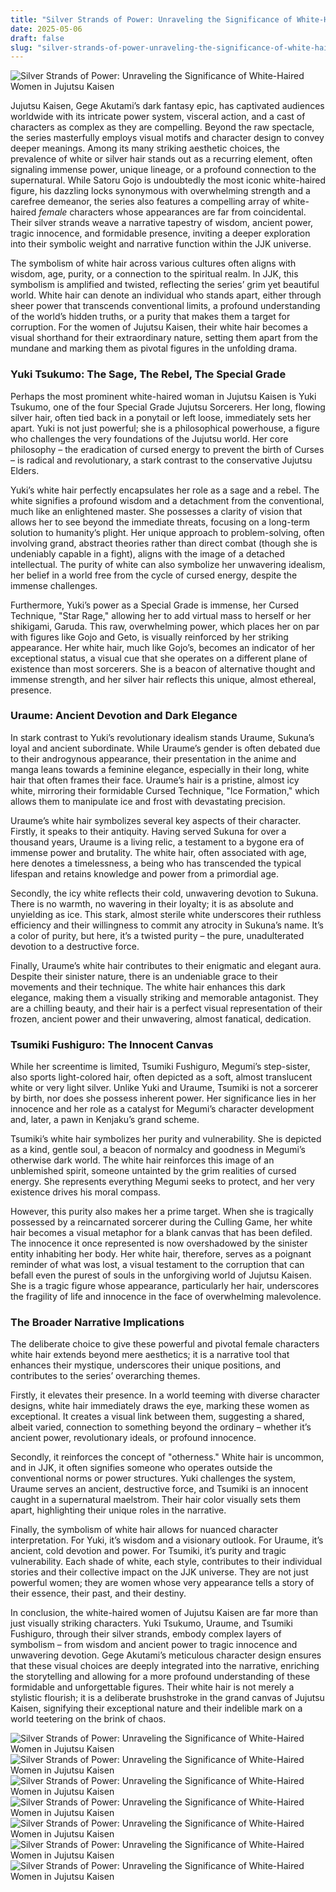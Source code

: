 ```yaml
---
title: "Silver Strands of Power: Unraveling the Significance of White-Haired Women in Jujutsu Kaisen"
date: 2025-05-06
draft: false
slug: "silver-strands-of-power-unraveling-the-significance-of-white-haired-women-in-jujutsu-kaisen" 
---
```


![Silver Strands of Power: Unraveling the Significance of White-Haired Women in Jujutsu Kaisen](https://i.pinimg.com/originals/36/67/5d/36675d0d01c1f68cede4985129a3ac2d.jpg "Silver Strands of Power: Unraveling the Significance of White-Haired Women in Jujutsu Kaisen")

Jujutsu Kaisen, Gege Akutami’s dark fantasy epic, has captivated audiences worldwide with its intricate power system, visceral action, and a cast of characters as complex as they are compelling. Beyond the raw spectacle, the series masterfully employs visual motifs and character design to convey deeper meanings. Among its many striking aesthetic choices, the prevalence of white or silver hair stands out as a recurring element, often signaling immense power, unique lineage, or a profound connection to the supernatural. While Satoru Gojo is undoubtedly the most iconic white-haired figure, his dazzling locks synonymous with overwhelming strength and a carefree demeanor, the series also features a compelling array of white-haired *female* characters whose appearances are far from coincidental. Their silver strands weave a narrative tapestry of wisdom, ancient power, tragic innocence, and formidable presence, inviting a deeper exploration into their symbolic weight and narrative function within the JJK universe.

The symbolism of white hair across various cultures often aligns with wisdom, age, purity, or a connection to the spiritual realm. In JJK, this symbolism is amplified and twisted, reflecting the series’ grim yet beautiful world. White hair can denote an individual who stands apart, either through sheer power that transcends conventional limits, a profound understanding of the world’s hidden truths, or a purity that makes them a target for corruption. For the women of Jujutsu Kaisen, their white hair becomes a visual shorthand for their extraordinary nature, setting them apart from the mundane and marking them as pivotal figures in the unfolding drama.

### Yuki Tsukumo: The Sage, The Rebel, The Special Grade

Perhaps the most prominent white-haired woman in Jujutsu Kaisen is Yuki Tsukumo, one of the four Special Grade Jujutsu Sorcerers. Her long, flowing silver hair, often tied back in a ponytail or left loose, immediately sets her apart. Yuki is not just powerful; she is a philosophical powerhouse, a figure who challenges the very foundations of the Jujutsu world. Her core philosophy – the eradication of cursed energy to prevent the birth of Curses – is radical and revolutionary, a stark contrast to the conservative Jujutsu Elders.

Yuki’s white hair perfectly encapsulates her role as a sage and a rebel. The white signifies a profound wisdom and a detachment from the conventional, much like an enlightened master. She possesses a clarity of vision that allows her to see beyond the immediate threats, focusing on a long-term solution to humanity’s plight. Her unique approach to problem-solving, often involving grand, abstract theories rather than direct combat (though she is undeniably capable in a fight), aligns with the image of a detached intellectual. The purity of white can also symbolize her unwavering idealism, her belief in a world free from the cycle of cursed energy, despite the immense challenges.

Furthermore, Yuki’s power as a Special Grade is immense, her Cursed Technique, "Star Rage," allowing her to add virtual mass to herself or her shikigami, Garuda. This raw, overwhelming power, which places her on par with figures like Gojo and Geto, is visually reinforced by her striking appearance. Her white hair, much like Gojo’s, becomes an indicator of her exceptional status, a visual cue that she operates on a different plane of existence than most sorcerers. She is a beacon of alternative thought and immense strength, and her silver hair reflects this unique, almost ethereal, presence.

### Uraume: Ancient Devotion and Dark Elegance

In stark contrast to Yuki’s revolutionary idealism stands Uraume, Sukuna’s loyal and ancient subordinate. While Uraume’s gender is often debated due to their androgynous appearance, their presentation in the anime and manga leans towards a feminine elegance, especially in their long, white hair that often frames their face. Uraume’s hair is a pristine, almost icy white, mirroring their formidable Cursed Technique, "Ice Formation," which allows them to manipulate ice and frost with devastating precision.

Uraume’s white hair symbolizes several key aspects of their character. Firstly, it speaks to their antiquity. Having served Sukuna for over a thousand years, Uraume is a living relic, a testament to a bygone era of immense power and brutality. The white hair, often associated with age, here denotes a timelessness, a being who has transcended the typical lifespan and retains knowledge and power from a primordial age.

Secondly, the icy white reflects their cold, unwavering devotion to Sukuna. There is no warmth, no wavering in their loyalty; it is as absolute and unyielding as ice. This stark, almost sterile white underscores their ruthless efficiency and their willingness to commit any atrocity in Sukuna’s name. It’s a color of purity, but here, it’s a twisted purity – the pure, unadulterated devotion to a destructive force.

Finally, Uraume’s white hair contributes to their enigmatic and elegant aura. Despite their sinister nature, there is an undeniable grace to their movements and their technique. The white hair enhances this dark elegance, making them a visually striking and memorable antagonist. They are a chilling beauty, and their hair is a perfect visual representation of their frozen, ancient power and their unwavering, almost fanatical, dedication.

### Tsumiki Fushiguro: The Innocent Canvas

While her screentime is limited, Tsumiki Fushiguro, Megumi’s step-sister, also sports light-colored hair, often depicted as a soft, almost translucent white or very light silver. Unlike Yuki and Uraume, Tsumiki is not a sorcerer by birth, nor does she possess inherent power. Her significance lies in her innocence and her role as a catalyst for Megumi’s character development and, later, a pawn in Kenjaku’s grand scheme.

Tsumiki’s white hair symbolizes her purity and vulnerability. She is depicted as a kind, gentle soul, a beacon of normalcy and goodness in Megumi’s otherwise dark world. The white hair reinforces this image of an unblemished spirit, someone untainted by the grim realities of cursed energy. She represents everything Megumi seeks to protect, and her very existence drives his moral compass.

However, this purity also makes her a prime target. When she is tragically possessed by a reincarnated sorcerer during the Culling Game, her white hair becomes a visual metaphor for a blank canvas that has been defiled. The innocence it once represented is now overshadowed by the sinister entity inhabiting her body. Her white hair, therefore, serves as a poignant reminder of what was lost, a visual testament to the corruption that can befall even the purest of souls in the unforgiving world of Jujutsu Kaisen. She is a tragic figure whose appearance, particularly her hair, underscores the fragility of life and innocence in the face of overwhelming malevolence.

### The Broader Narrative Implications

The deliberate choice to give these powerful and pivotal female characters white hair extends beyond mere aesthetics; it is a narrative tool that enhances their mystique, underscores their unique positions, and contributes to the series’ overarching themes.

Firstly, it elevates their presence. In a world teeming with diverse character designs, white hair immediately draws the eye, marking these women as exceptional. It creates a visual link between them, suggesting a shared, albeit varied, connection to something beyond the ordinary – whether it’s ancient power, revolutionary ideals, or profound innocence.

Secondly, it reinforces the concept of "otherness." White hair is uncommon, and in JJK, it often signifies someone who operates outside the conventional norms or power structures. Yuki challenges the system, Uraume serves an ancient, destructive force, and Tsumiki is an innocent caught in a supernatural maelstrom. Their hair color visually sets them apart, highlighting their unique roles in the narrative.

Finally, the symbolism of white hair allows for nuanced character interpretation. For Yuki, it’s wisdom and a visionary outlook. For Uraume, it’s ancient, cold devotion and power. For Tsumiki, it’s purity and tragic vulnerability. Each shade of white, each style, contributes to their individual stories and their collective impact on the JJK universe. They are not just powerful women; they are women whose very appearance tells a story of their essence, their past, and their destiny.

In conclusion, the white-haired women of Jujutsu Kaisen are far more than just visually striking characters. Yuki Tsukumo, Uraume, and Tsumiki Fushiguro, through their silver strands, embody complex layers of symbolism – from wisdom and ancient power to tragic innocence and unwavering devotion. Gege Akutami’s meticulous character design ensures that these visual choices are deeply integrated into the narrative, enriching the storytelling and allowing for a more profound understanding of these formidable and unforgettable figures. Their white hair is not merely a stylistic flourish; it is a deliberate brushstroke in the grand canvas of Jujutsu Kaisen, signifying their exceptional nature and their indelible mark on a world teetering on the brink of chaos.

![Silver Strands of Power: Unraveling the Significance of White-Haired Women in Jujutsu Kaisen](https://i.pinimg.com/originals/2b/f5/e7/2bf5e70997dd7760b6a7a2af11411026.jpg "Silver Strands of Power: Unraveling the Significance of White-Haired Women in Jujutsu Kaisen") ![Silver Strands of Power: Unraveling the Significance of White-Haired Women in Jujutsu Kaisen](https://i.pinimg.com/originals/02/5a/07/025a07fb4964957f0f8a02f6d86674af.jpg "Silver Strands of Power: Unraveling the Significance of White-Haired Women in Jujutsu Kaisen") ![Silver Strands of Power: Unraveling the Significance of White-Haired Women in Jujutsu Kaisen](https://i.pinimg.com/736x/27/f4/c9/27f4c9d2e84976ea1369a83dab8d9cbb.jpg "Silver Strands of Power: Unraveling the Significance of White-Haired Women in Jujutsu Kaisen") ![Silver Strands of Power: Unraveling the Significance of White-Haired Women in Jujutsu Kaisen](https://i.pinimg.com/736x/18/e4/34/18e43427688a4986030a62e8e4174c7e.jpg "Silver Strands of Power: Unraveling the Significance of White-Haired Women in Jujutsu Kaisen") ![Silver Strands of Power: Unraveling the Significance of White-Haired Women in Jujutsu Kaisen](https://static1.cbrimages.com/wordpress/wp-content/uploads/2023/07/mei-mei-as-a-student-in-jujutsu-kaisen.jpg "Silver Strands of Power: Unraveling the Significance of White-Haired Women in Jujutsu Kaisen") ![Silver Strands of Power: Unraveling the Significance of White-Haired Women in Jujutsu Kaisen](https://i.pinimg.com/originals/8c/2a/74/8c2a74c906f1cb3e3f4366fc6f5d01ae.jpg "Silver Strands of Power: Unraveling the Significance of White-Haired Women in Jujutsu Kaisen") ![Silver Strands of Power: Unraveling the Significance of White-Haired Women in Jujutsu Kaisen](https://i.pinimg.com/736x/95/9d/f0/959df0329307875f2ed6dc293dfb2ce4.jpg "Silver Strands of Power: Unraveling the Significance of White-Haired Women in Jujutsu Kaisen")